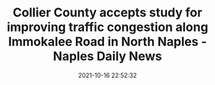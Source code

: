 ---
"title": "Collier County accepts study for improving traffic congestion along Immokalee Road in North Naples - Naples Daily News"
"date": "2021-10-16 22:52:32"
"feed_name": "GOOGLENEWSCONSTRUCTION"
"feed_website": "https://news.google.com/search?q=construction%2Bincident&hl=en-US&gl=US&ceid=US:en"
"feed_rss": "https://news.google.com/rss/search?q=construction%2Bincident&hl=en-US&gl=US&ceid=US:en"
"link": "https://www.naplesnews.com/story/news/local/2021/10/16/immokalee-road-traffic-congestion-study-proposes-fixes/6054418001/"
"source": "{'href': 'https://www.naplesnews.com', 'title': 'Naples Daily News'}"
"file": "_posts/2021-1-1-8a85ff74afe7384f27b8c24bf6f2ad6f741462e4.md"
"accident": "0"
"drilling": "0"
"dead": "0"
"injured": "0"
"arrested": "0"
"place": "unknown place"
"where": "unknown site"
"causes": "unknown"
"place_uri": "unknown place"
---